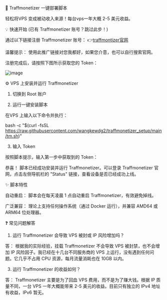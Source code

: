 🚀 Traffmonetizer 一键部署脚本

轻松将VPS 变成被动收入来源！每台vps一年大概 2-5 美元收益。

💡 快速开始 (已有 Traffmonetizer 账号？跳过此步！)

 
通过以下链接注册 Traffmonetizer 账号：
👉[traffmontizer官网](https://traffmonetizer.com/?aff=230088)

温馨提示： 使用此推广链接对您我都好，如果您介意，也可以自行搜索官网。

注册完成后，请按照下图所示获取您的 Token：

![image](https://tc.cecily.eu.org/file/1747828582529_图片1.png)

⚙️ VPS 上安装并运行 Traffmonetizer

1. 切换到 Root 账户

2. 运行一键安装脚本
   
在VPS 上输入以下命令并执行：

bash -c "$(curl -fsSL https://raw.githubusercontent.com/wangkewdg2/traffmonetizer_setup/main/tm.sh)"

3. 输入 Token

按照脚本提示，输入第一步中获取到的 Token：

恭喜！ 脚本已经成功安装并运行 Traffmonetizer。可以登录 Traffmonetizer 官网，点击左侧导航栏的 "Status" 链接，查看设备是否已经成功上线。

✨ 脚本特性

自动重启： 脚本会在每天凌晨 1 点自动重启 Traffmonetizer，有效避免掉线。

广泛兼容： 理论上支持任何操作系统（通过 Docker 运行），并兼容 AMD64 或 ARM64 位处理器。

❓ 常见问题解答

1. 运行 Traffmonetizer 会导致 VPS 被封或 IP 风险增加吗？
   
答： 根据我的实际经验，挂载 Traffmonetizer 不会导致 VPS 被封禁，也不会增加 IP 风险因子。我已经在十几台不同服务商的 VPS 上运行，没有遇到任何问题。它几乎不占用 CPU 资源，每月流量消耗也在 10GB 以内。

3. 运行 Traffmonetizer 的收益如何？

答： Traffmonetizer 主要是为了回血 VPS 费用，而不是为了赚大钱。根据 IP 质量不同，一台 VPS 一年大概能带来 2-5 美元的收益。目前只有独立的 IPv4 地址有收益，IPv6 暂无。
